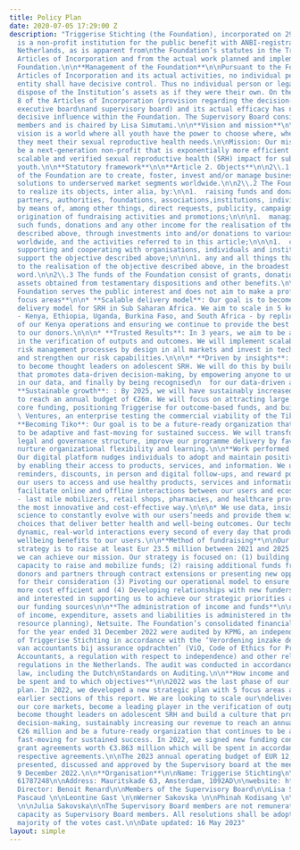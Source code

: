 ```yaml
---
title: Policy Plan
date: 2020-07-05 17:29:00 Z
description: "Triggerise Stichting (the Foundation), incorporated on 29 October 2014
  is a non-profit institution for the public benefit with ANBI-registration in the
  Netherlands, as is apparent from\nthe Foundation’s statutes in the Triggerise Stichting
  Articles of Incorporation and from the actual work planned and implemented by the
  Foundation.\n\n**Management of the Foundation**\n\nPursuant to the Foundation’s
  Articles of Incorporation and its actual activities, no individual person or legal
  entity shall have decisive control. Thus no individual person or legal entity\ncan
  dispose of the Institution’s assets as if they were their own. On the basis of Article
  8 of the Articles of Incorporation (provision regarding the decision-making by the
  executive board\nand supervisory board) and its actual efficacy has no person with
  decisive influence within the Foundation. The Supervisory Board consists of seven
  members and is chaired by Lisa Simutami.\n\n**Vision and mission**\n\nVision: Our
  vision is a world where all youth have the power to choose where, when, and how
  they meet their sexual reproductive health needs.\n\nMission: Our mission is to
  be a next-generation non-profit that is exponentially more efficient at delivering
  scalable and verified sexual reproductive health (SRH) impact for sub-Saharan\nAfrican
  youth.\n\n**Statutory framework**\n\n**Article 2. Objects**\n\n2\\.1 The objects
  of the Foundation are to create, foster, invest and/or manage businesses and philanthropic
  solutions to underserved market segments worldwide.\n\n2\\.2 The Foundation seeks
  to realize its objects, inter alia, by:\n\n1.  raising funds and donations from
  partners, authorities, foundations, associations,institutions, individuals and companies,
  by means of, among other things, direct requests, publicity, campaigns, and the
  origination of fundraising activities and promotions;\n\n\n1.  managing and using
  such funds, donations and any other income for the realisation of the objective
  described above, through investments into and/or donations to various initiatives
  worldwide, and the activities referred to in this article;\n\n\n1.  consulting,
  supporting and cooperating with organisations, individuals and institutions that
  support the objective described above;\n\n\n1. any and all things that may be conducive
  to the realisation of the objective described above, in the broadest sense of the
  word.\n\n2\\.3 The funds of the Foundation consist of grants, donations, bequests,
  assets obtained from testamentary dispositions and other benefits.\n\n2\\.4 The
  Foundation serves the public interest and does not aim to make a profit.\n\n**Strategic
  focus areas**\n\n* **Scalable delivery model**: Our goal is to become the go-to
  delivery model for SRH in Sub Saharan Africa. We aim to scale in 5 key countries
  - Kenya, Ethiopia, Uganda, Burkina Faso, and South Africa - by replicating the blueprint
  of our Kenya operations and ensuring we continue to provide the best value for money
  to our donors.\n\n\n* **Trusted Results**: In 3 years, we aim to be a leading player
  in the verification of outputs and outcomes. We will implement scalable and cost-efficient
  risk management processes by design in all markets and invest in technology to automate
  and strengthen our risk capabilities.\n\n\n* **Driven by insights**: Our goal is
  to become thought leaders on adolescent SRH. We will do this by building a culture
  that promotes data-driven decision-making, by empowering anyone to uncover insights
  in our data, and finally by being recognised\n  for our data-driven approach.\n\n\n*
  **Sustainable growth**: : By 2025, we will have sustainably increased our revenue
  to reach an annual budget of €26m. We will focus on attracting large grants and
  core funding, positioning Triggerise for outcome-based funds, and building Triggerise\n
  \ Ventures, an enterprise testing the commercial viability of the Tiko platform.\n\n\n*
  **Becoming Tiko**: Our goal is to be a future-ready organization that continues
  to be adaptive and fast-moving for sustained success. We will transform Triggerise’s
  legal and governance structure, improve our programme delivery by favoring simplicity,and
  nurture organizational flexibility and learning.\n\n**Work performed by the Foundation**\n\n*
  Our digital platform nudges individuals to adopt and maintain positive behaviours
  by enabling their access to products, services, and information. We use nudges like
  reminders, discounts, in person and digital follow-ups, and reward points to\n  encourage
  our users to access and use healthy products, services and information.\n\n\n* We
  facilitate online and offline interactions between our users and ecosystem partners
  - last mile mobilizers, retail shops, pharmacies, and healthcare providers - in
  the most innovative and cost-effective way.\n\n\n* We use data, insights, and behavioural
  science to constantly evolve with our users’needs and provide them with personalized
  choices that deliver better health and well-being outcomes. Our technology manages
  dynamic, real-world interactions every second of every day that produce health and
  wellbeing benefits to our users.\n\n**Method of fundraising**\n\nOur fundraising
  strategy is to raise at least Eur 23.5 million between 2021 and 2025 to ensure that
  we can achieve our mission. Our strategy is focused on: (1) building our internal
  capacity to raise and mobilize funds; (2) raising additional funds from existing
  donors and partners through contract extensions or presenting new opportunities
  for their consideration (3) Pivoting our operational model to ensure that it is
  more cost efficient and (4) Developing relationships with new funders that are aligned
  and interested in supporting us to achieve our strategic priorities and to diversify
  our funding sources\n\n**The administration of income and funds**\n\nThe recording
  of income, expenditure, assets and liabilities is administered in the ERP(enterprise
  resource planning), Netsuite. The Foundation’s consolidated financial statements
  for the year ended 31 December 2022 were audited by KPMG, an independent audit firm
  of Triggerise Stichting in accordance with the ‘Verordening inzake de onafhankelijkheid
  van accountants bij assurance opdrachten’ (ViO, Code of Ethics for Professional
  Accountants, a regulation with respect to independence) and other relevant independence
  regulations in the Netherlands. The audit was conducted in accordance with Dutch
  law, including the Dutch\nStandards on Auditing.\n\n**How income and funds will
  be spent and to which objectives**\n\n2022 was the last phase of our 3-year strategic
  plan. In 2022, we developed a new strategic plan with 5 focus areas as noted in
  earlier sections of this report. We are looking to scale our\ndelivery model across
  our core markets, become a leading player in the verification of outputs and outcomes,
  become thought leaders on adolescent SRH and build a culture that promotes data-driven
  decision-making, sustainably increasing our revenue to reach an annual budget of
  €26 million and be a future-ready organization that continues to be adaptive and
  fast-moving for sustained success. In 2022, we signed new funding contracts\nand
  grant agreements worth €3.863 million which will be spent in accordance with the
  respective agreements.\n\nThe 2023 annual operating budget of EUR 12,382,053 was
  presented, discussed and approved by the Supervisory board at the meeting held on
  9 December 2022.\n\n**Organisation**\n\nName: Triggerise Stichting\n\nRSIN: 854488315\n\nKvK:
  61787248\n\nAddress: Mauritskade 63, Amsterdam, 1092AD\n\nwebsite: https://triggerise.org/\n\nBoard
  Director: Benoit Renard\n\nMembers of the Supervisory Board\n\nLisa Simutami \n\nLeslie
  Pascaud \n\nLeontine Gast \n\nWerner Sakovska \n\nPhinah Kodisang \n\nMiles Kemplay
  \n\nJulia Sakovska\n\nThe Supervisory Board members are not remunerated in their
  capacity as Supervisory Board members. All resolutions shall be adopted by an absolute
  majority of the votes cast.\n\nDate updated: 16 May 2023"
layout: simple
---
```


 